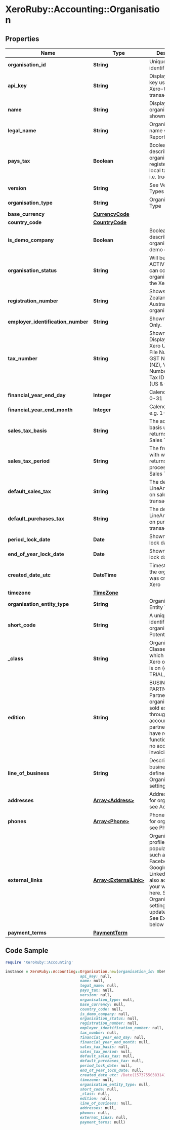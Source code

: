 # XeroRuby::Accounting::Organisation

## Properties

Name | Type | Description | Notes
------------ | ------------- | ------------- | -------------
**organisation_id** | **String** | Unique Xero identifier | [optional] 
**api_key** | **String** | Display a unique key used for Xero-to-Xero transactions | [optional] 
**name** | **String** | Display name of organisation shown in Xero | [optional] 
**legal_name** | **String** | Organisation name shown on Reports | [optional] 
**pays_tax** | **Boolean** | Boolean to describe if organisation is registered with a local tax authority i.e. true, false | [optional] 
**version** | **String** | See Version Types | [optional] 
**organisation_type** | **String** | Organisation Type | [optional] 
**base_currency** | [**CurrencyCode**](CurrencyCode.md) |  | [optional] 
**country_code** | [**CountryCode**](CountryCode.md) |  | [optional] 
**is_demo_company** | **Boolean** | Boolean to describe if organisation is a demo company. | [optional] 
**organisation_status** | **String** | Will be set to ACTIVE if you can connect to organisation via the Xero API | [optional] 
**registration_number** | **String** | Shows for New Zealand, Australian and UK organisations | [optional] 
**employer_identification_number** | **String** | Shown if set. US Only. | [optional] 
**tax_number** | **String** | Shown if set. Displays in the Xero UI as Tax File Number (AU), GST Number (NZ), VAT Number (UK) and Tax ID Number (US &amp; Global). | [optional] 
**financial_year_end_day** | **Integer** | Calendar day e.g. 0-31 | [optional] 
**financial_year_end_month** | **Integer** | Calendar Month e.g. 1-12 | [optional] 
**sales_tax_basis** | **String** | The accounting basis used for tax returns. See Sales Tax Basis | [optional] 
**sales_tax_period** | **String** | The frequency with which tax returns are processed. See Sales Tax Period | [optional] 
**default_sales_tax** | **String** | The default for LineAmountTypes on sales transactions | [optional] 
**default_purchases_tax** | **String** | The default for LineAmountTypes on purchase transactions | [optional] 
**period_lock_date** | **Date** | Shown if set. See lock dates | [optional] 
**end_of_year_lock_date** | **Date** | Shown if set. See lock dates | [optional] 
**created_date_utc** | **DateTime** | Timestamp when the organisation was created in Xero | [optional] 
**timezone** | [**TimeZone**](TimeZone.md) |  | [optional] 
**organisation_entity_type** | **String** | Organisation Entity Type | [optional] 
**short_code** | **String** | A unique identifier for the organisation. Potential uses. | [optional] 
**_class** | **String** | Organisation Classes describe which plan the Xero organisation is on (e.g. DEMO, TRIAL, PREMIUM) | [optional] 
**edition** | **String** | BUSINESS or PARTNER. Partner edition organisations are sold exclusively through accounting partners and have restricted functionality (e.g. no access to invoicing) | [optional] 
**line_of_business** | **String** | Description of business type as defined in Organisation settings | [optional] 
**addresses** | [**Array&lt;Address&gt;**](Address.md) | Address details for organisation – see Addresses | [optional] 
**phones** | [**Array&lt;Phone&gt;**](Phone.md) | Phones details for organisation – see Phones | [optional] 
**external_links** | [**Array&lt;ExternalLink&gt;**](ExternalLink.md) | Organisation profile links for popular services such as Facebook,Twitter, GooglePlus and LinkedIn. You can also add link to your website here. Shown if Organisation settings  is updated in Xero. See ExternalLinks below | [optional] 
**payment_terms** | [**PaymentTerm**](PaymentTerm.md) |  | [optional] 

## Code Sample

```ruby
require 'XeroRuby::Accounting'

instance = XeroRuby::Accounting::Organisation.new(organisation_id: 8be9db36-3598-4755-ba5c-c2dbc8c4a7a2,
                                 api_key: null,
                                 name: null,
                                 legal_name: null,
                                 pays_tax: null,
                                 version: null,
                                 organisation_type: null,
                                 base_currency: null,
                                 country_code: null,
                                 is_demo_company: null,
                                 organisation_status: null,
                                 registration_number: null,
                                 employer_identification_number: null,
                                 tax_number: null,
                                 financial_year_end_day: null,
                                 financial_year_end_month: null,
                                 sales_tax_basis: null,
                                 sales_tax_period: null,
                                 default_sales_tax: null,
                                 default_purchases_tax: null,
                                 period_lock_date: null,
                                 end_of_year_lock_date: null,
                                 created_date_utc: /Date(1573755038314)/,
                                 timezone: null,
                                 organisation_entity_type: null,
                                 short_code: null,
                                 _class: null,
                                 edition: null,
                                 line_of_business: null,
                                 addresses: null,
                                 phones: null,
                                 external_links: null,
                                 payment_terms: null)
```


